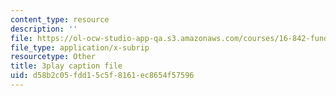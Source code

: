 ```yaml
---
content_type: resource
description: ''
file: https://ol-ocw-studio-app-qa.s3.amazonaws.com/courses/16-842-fundamentals-of-systems-engineering-fall-2015/d58b2c05fdd15c5f8161ec8654f57596_3_vcJ6l7b8Y.vtt
file_type: application/x-subrip
resourcetype: Other
title: 3play caption file
uid: d58b2c05-fdd1-5c5f-8161-ec8654f57596
---
```

